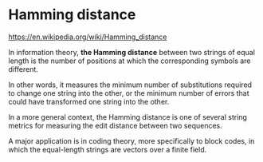 # Hamming distance

https://en.wikipedia.org/wiki/Hamming_distance

In information theory, **the Hamming distance** between two strings of equal length is the number of positions at which the corresponding symbols are different.

In other words, it measures the minimum number of substitutions required to change one string into the other, or the minimum number of errors that could have transformed one string into the other.

In a more general context, the Hamming distance is one of several string metrics for measuring the edit distance between two sequences.

A major application is in coding theory, more specifically to block codes, in which the equal-length strings are vectors over a finite field.
